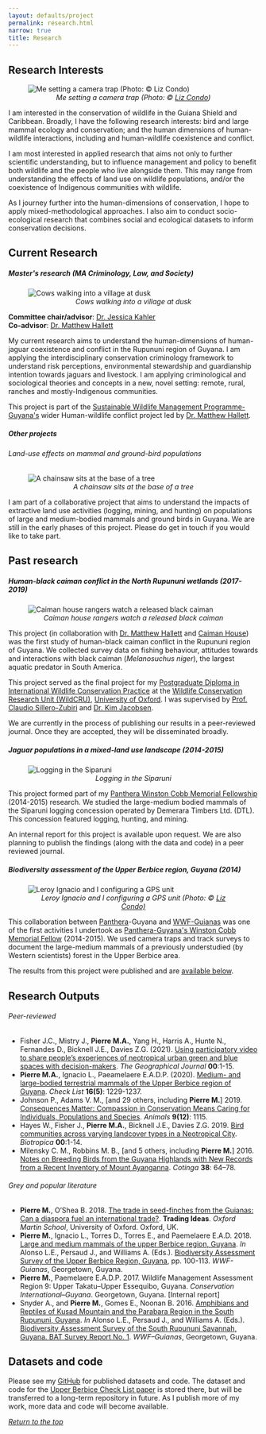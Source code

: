 ```yaml
---
layout: defaults/project
permalink: research.html
narrow: true
title: Research
---
```


## Research Interests

<figure>
<img src="assets/images/research/wwf_bat3_lcondo.jpg" class = "img-fluid" alt = "Me setting a camera trap (Photo: © Liz Condo)"/>
<text align = "center"><figcaption><i>Me setting a camera trap (Photo: © <a href = "https://www.lizcondo.com/index/G0000hZVx_wtPb50/thumbs" target="_blank">Liz Condo</a>)</i></figcaption></text>
</figure>

I am interested in the conservation of wildlife in the Guiana Shield and Caribbean. Broadly, I have the following research interests: bird and large mammal ecology and conservation; and the human dimensions of human-wildlife interactions, including and human-wildlife coexistence and conflict.

I am most interested in applied research that aims not only to further scientific understanding, but to influence management and policy to benefit both wildlife and the people who live alongside them. This may range from understanding the effects of land use on wildlife populations, and/or the coexistence of Indigenous communities with wildlife.

As I journey further into the human-dimensions of conservation, I hope to apply mixed-methodological approaches. I also aim to conduct socio-ecological research that combines social and ecological datasets to inform conservation decisions. 

## Current Research

##### Master's research (MA Criminology, Law, and Society)

<figure>
<img src="assets/images/research/ma_cows.jpg" class = "img-fluid" alt = "Cows walking into a village at dusk"/>
<text align = "center"><figcaption><i>Cows walking into a village at dusk</i></figcaption></text>
</figure>

**Committee chair/advisor**: <a href = "https://soccrim.clas.ufl.edu/jessica-kahler/" target = "_blank">Dr. Jessica Kahler</a>
<br>**Co-advisor**: <a href = "https://www.rupununiwildlife.org/" target = "_blank">Dr. Matthew Hallett</a>

My current research aims to understand the human-dimensions of human-jaguar coexistence and conflict in the Rupununi region of Guyana. I am applying the interdisciplinary conservation criminology framework to understand risk perceptions, environmental stewardship and guardianship intention towards jaguars and livestock. I am applying criminological and sociological theories and concepts in a new, novel setting: remote, rural, ranches and mostly-Indigenous communities.

This project is part of the <a href = "https://www.swm-programme.info/country-guyana" target = "_blank">Sustainable Wildlife Management Programme-Guyana's</a> wider Human-wildlife conflict project led by <a href = "https://www.rupununiwildlife.org/" target = "_blank">Dr. Matthew Hallett</a>. 

##### Other projects

###### Land-use effects on mammal and ground-bird populations

<figure>
<img src="assets/images/research/landuse.jpg" class = "img-fluid" alt = "A chainsaw sits at the base of a tree"/>
<text align = "center"><figcaption><i>A chainsaw sits at the base of a tree</i></figcaption></text>
</figure>

I am part of a collaborative project that aims to understand the impacts of extractive land use activities (logging, mining, and hunting) on populations of large and medium-bodied mammals and ground birds in Guyana. We are still in the early phases of this project. Please do get in touch if you would like to take part.

## Past research

##### Human-black caiman conflict in the North Rupununi wetlands (2017-2019)

<figure>
<img src="assets/images/research/bc_conflict.jpg" class = "img-fluid" alt = "Caiman house rangers watch a released black caiman"/>
<text align = "center"><figcaption><i>Caiman house rangers watch a released black caiman</i></figcaption></text>
</figure>

This project (in collaboration with <a href = "https://rupununiwildlife.org/">Dr. Matthew Hallett</a> and <a href = "http://caimanhouse.com/">Caiman House</a>) was the first study of human-black caiman conflict in the Rupununi region of Guyana. We collected survey data on fishing behaviour, attitudes towards and interactions with black caiman (<i>Melanosuchus niger</i>), the largest aquatic predator in South America.

This project served as the final project for my <a href = "https://www.wildcru.org/courses/diploma/" target = "_blank">Postgraduate Diploma in International Wildlife Conservation Practice</a> at the <a href = "https://wildcru.org" target = "_blank">Wildlife Conservation Research Unit (WildCRU)</a>, <a href = "https://ox.ac.uk" target = "_blank">University of Oxford</a>. I was supervised by <a href = "https://www.zoo.ox.ac.uk/people/dr-claudio-sillero#/">Prof. Claudio Sillero-Zubiri</a> and <a href = "https://scholar.google.com/citations?user=EVJ010MAAAAJ&hl=fil">Dr. Kim Jacobsen</a>.

We are currently in the process of publishing our results in a peer-reviewed journal. Once they are accepted, they will be disseminated broadly.

##### Jaguar populations in a mixed-land use landscape (2014-2015)

<figure>
<img src="assets/images/research/cobb.jpg" class = "img-fluid" alt = "Logging in the Siparuni"/>
<text align = "center"><figcaption><i>Logging in the Siparuni</i></figcaption></text>
</figure>

This project formed part of my <a href = "https://www.panthera.org/sites/default/files/Panthera_WinstonCobbMemorialFellowship.pdf" target = "_blank">Panthera Winston Cobb Memorial Fellowship</a> (2014-2015) research. We studied the large-medium bodied mammals of the Siparuni logging concession operated by Demerara Timbers Ltd. (DTL). This concession featured logging, hunting, and mining.

An internal report for this project is available upon request. We are also planning to publish the findings (along with the data and code) in a peer reviewed journal.

##### Biodiversity assessment of the Upper Berbice region, Guyana (2014)

<figure>
<img src="assets/images/research/wwf_bat3_lcondo_2.jpg" class = "img-fluid" alt = "Leroy Ignacio and I configuring a GPS unit"/>
<text align = "center"><figcaption><i>Leroy Ignacio and I configuring a GPS unit (Photo: © <a href = "https://www.lizcondo.com/index/G0000hZVx_wtPb50/thumbs" target="_blank">Liz Condo)</a></i></figcaption></text>
</figure>

This collaboration between <a href = "https://panthera.org/" target = "_blank">Panthera</a>-Guyana and <a href = "https://www.wwfguianas.org/" target = "_blank">WWF-Guianas</a> was one of the first activities I undertook as <a href = "https://www.panthera.org/sites/default/files/Panthera_WinstonCobbMemorialFellowship.pdf" target = "_blank">Panthera-Guyana's Winston Cobb Memorial Fellow</a> (2014-2015). We used camera traps and track surveys to document the large-medium mammals of a previously understudied (by Western scientists) forest in the Upper Berbice area. 

The results from this project were published and are <a href = "#peer-reviewed">available below</a>.

## Research Outputs

###### Peer-reviewed

- Fisher J.C., Mistry J., **Pierre M.A.**, Yang H., Harris A., Hunte N., Fernandes D., Bicknell J.E., Davies Z.G. (2021). <a href = "https://rgs-ibg.onlinelibrary.wiley.com/doi/10.1111/geoj.12406">Using participatory video to share people’s experiences of neotropical urban green and blue spaces with decision-makers</a>. *The Geographical Journal* **00**:1-15.
- **Pierre M.A.**, Ignacio L., Paeamelaere E.A.D.P. (2020). <a href = "https://checklist.pensoft.net/article/55247/">Medium- and large-bodied terrestrial mammals of the Upper Berbice region of Guyana</a>. *Check List* **16(5)**: 1229-1237.
- Johnson P., Adams V. M., [and 29 others, including **Pierre M.**] 2019. <a href = "https://www.mdpi.com/2076-2615/9/12/1115/htm">Consequences Matter: Compassion in Conservation Means Caring for Individuals, Populations and Species</a>. *Animals* **9(12)**: 1115.
- Hayes W., Fisher J., **Pierre M.A.**, Bicknell J.E., Davies Z.G. 2019. <a href = "https://onlinelibrary.wiley.com/doi/pdf/10.1111/btp.12729">Bird communities across varying landcover types in a Neotropical City</a>. *Biotropica* **00**:1-14.
- Milensky C. M., Robbins M. B., [and 5 others, including **Pierre M.**] 2016. <a href = "https://www.academia.edu/29183954/Notes_on_breeding_birds_from_the_Guyana_highlands_with_new_records_from_a_recent_inventory_of_Mount_Ayanganna">Notes on Breeding Birds from the Guyana Highlands with New Records from a Recent Inventory of Mount Ayanganna</a>. *Cotinga* **38**: 64–78.

###### Grey and popular literature

- **Pierre M.**, O’Shea B. 2018. <a href = "">The trade in seed-finches from the Guianas: Can a diaspora fuel an international trade?</a>. **Trading Ideas**. *Oxford Martin School*, University of Oxford. Oxford, UK.
- **Pierre M.**, Ignacio L., Torres D., Torres E., and Paemelaere E.A.D. 2018. <a href = "https://www.researchgate.net/publication/340681593_Large_and_Medium_Mammals_of_the_Upper_Berbice_region_Guyana">Large and medium mammals of the upper Berbice region, Guyana</a>. *In* Alonso L.E., Persaud J., and Williams A. (Eds.). <a href = "https://wwflac.awsassets.panda.org/downloads/biodiversity_assessment_survey_of_the_upper_berbice_region_2018.pdf">Biodiversity Assessment Survey of the Upper Berbice Region, Guyana</a>, pp. 100-113. *WWF-Guianas*, Georgetown, Guyana.
- **Pierre M.**, Paemelaere E.A.D.P. 2017. Wildlife Management Assessment Region 9: Upper Takatu–Upper Essequibo, Guyana. *Conservation International–Guyana*. Georgetown, Guyana. [Internal report]
- Snyder A., and **Pierre M.**, Gomes E., Noonan B. 2016. <a href = "https://www.researchgate.net/publication/319987268_Amphibians_and_Reptiles_of_Kusad_Mountain_and_the_Parabara_Region_in_the_South_Rupununi_Guyana">Amphibians and Reptiles of Kusad Mountain and the Parabara Region in the South Rupununi, Guyana</a>. *In* Alonso L.E., Persaud J., and Williams A. (Eds.). <a href = "https://wwflac.awsassets.panda.org/downloads/wwf_bat_sr_low_res_1.pdf">Biodiversity Assessment Survey of the South Rupununi Savannah, Guyana. BAT Survey Report No. 1</a>. *WWF–Guianas*, Georgetown, Guyana.

## Datasets and code

Please see my <a href = "https://github.com/meshachpierre">GitHub</a> for published datasets and code. The dataset and code for the <a href = "https://checklist.pensoft.net/article/55247/">Upper Berbice Check List paper</a> is stored there, but will be transferred to a long-term repository in future. As I publish more of my work, more data and code will become available.

<a href="#header"><i>Return to the top</i></a>